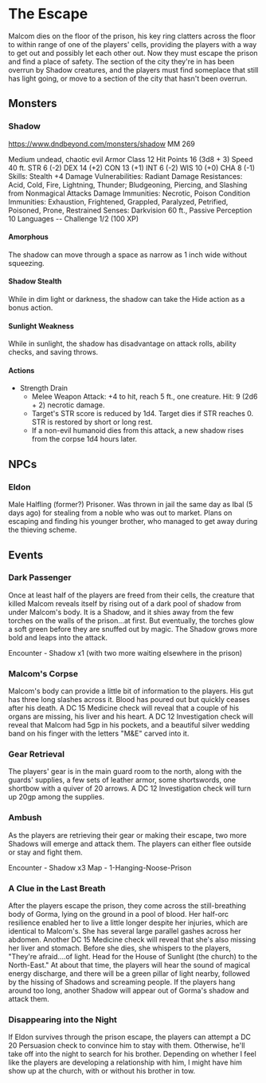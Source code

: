 # The Escape
Malcom dies on the floor of the prison, his key ring clatters across the floor to within range of one of the players' cells, providing the players with a way to get out and possibly let each other out. Now they must escape the prison and find a place of safety. The section of the city they're in has been overrun by Shadow creatures, and the players must find someplace that still has light going, or move to a section of the city that hasn't been overrun.


## Monsters

### Shadow
https://www.dndbeyond.com/monsters/shadow MM 269

Medium undead, chaotic evil
Armor Class 12
Hit Points 16 (3d8 + 3)
Speed 40 ft.
STR 6 (-2)
DEX 14 (+2)
CON 13 (+1)
INT 6 (-2)
WIS 10 (+0)
CHA 8 (-1)
Skills: Stealth +4
Damage Vulnerabilities: Radiant
Damage Resistances: Acid, Cold, Fire, Lightning, Thunder; Bludgeoning, Piercing, and Slashing from Nonmagical Attacks
Damage Immunities: Necrotic, Poison
Condition Immunities: Exhaustion, Frightened, Grappled, Paralyzed, Petrified, Poisoned, Prone, Restrained
Senses: Darkvision 60 ft., Passive Perception 10
Languages --
Challenge 1/2 (100 XP)

#### Amorphous
The shadow can move through a space as narrow as 1 inch wide without squeezing.

#### Shadow Stealth
While in dim light or darkness, the shadow can take the Hide action as a bonus action.

#### Sunlight Weakness
While in sunlight, the shadow has disadvantage on attack rolls, ability checks, and saving throws.

#### Actions
- Strength Drain
  - Melee Weapon Attack: +4 to hit, reach 5 ft., one creature. Hit: 9 (2d6 + 2) necrotic damage.
  - Target's STR score is reduced by 1d4. Target dies if STR reaches 0. STR is restored by short or long rest.
  - If a non-evil humanoid dies from this attack, a new shadow rises from the corpse 1d4 hours later.


## NPCs

### Eldon
Male Halfling (former?) Prisoner. Was thrown in jail the same day as Ibal (5 days ago) for stealing from a noble who was out to market. Plans on escaping and finding his younger brother, who managed to get away during the thieving scheme.


## Events

### Dark Passenger
Once at least half of the players are freed from their cells, the creature that killed Malcom reveals itself by rising out of a dark pool of shadow from under Malcom's body. It is a Shadow, and it shies away from the few torches on the walls of the prison...at first. But eventually, the torches glow a soft green before they are snuffed out by magic. The Shadow grows more bold and leaps into the attack.

Encounter - Shadow x1 (with two more waiting elsewhere in the prison)

### Malcom's Corpse
Malcom's body can provide a little bit of information to the players. His gut has three long slashes across it. Blood has poured out but quickly ceases after his death. A DC 15 Medicine check will reveal that a couple of his organs are missing, his liver and his heart. A DC 12 Investigation check will reveal that Malcom had 5gp in his pockets, and a beautiful silver wedding band on his finger with the letters "M&E" carved into it.

### Gear Retrieval
The players' gear is in the main guard room to the north, along with the guards' supplies, a few sets of leather armor, some shortswords, one shortbow with a quiver of 20 arrows. A DC 12 Investigation check will turn up 20gp among the supplies.

### Ambush
As the players are retrieving their gear or making their escape, two more Shadows will emerge and attack them. The players can either flee outside or stay and fight them.

Encounter - Shadow x3
Map - 1-Hanging-Noose-Prison

### A Clue in the Last Breath
After the players escape the prison, they come across the still-breathing body of Gorma, lying on the ground in a pool of blood. Her half-orc resilience enabled her to live a little longer despite her injuries, which are identical to Malcom's. She has several large parallel gashes across her abdomen. Another DC 15 Medicine check will reveal that she's also missing her liver and stomach. Before she dies, she whispers to the players, "They're afraid....of light. Head for the House of Sunlight (the church) to the North-East." At about that time, the players will hear the sound of magical energy discharge, and there will be a green pillar of light nearby, followed by the hissing of Shadows and screaming people. If the players hang around too long, another Shadow will appear out of Gorma's shadow and attack them.

### Disappearing into the Night
If Eldon survives through the prison escape, the players can attempt a DC 20 Persuasion check to convince him to stay with them. Otherwise, he'll take off into the night to search for his brother. Depending on whether I feel like the players are developing a relationship with him, I might have him show up at the church, with or without his brother in tow.
